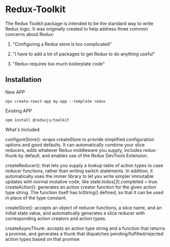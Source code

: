 # Redux-Toolkit

The Redux Toolkit package is intended to be the standard way to write Redux logic. It was originally created to help address three common concerns about Redux:

1. "Configuring a Redux store is too complicated"

2. "I have to add a lot of packages to get Redux to do anything useful"

3. "Redux requires too much boilerplate code"

## Installation

New APP 

```
npx create-react-app my-app --template redux

```

Existing APP

```
npm install @reduxjs/toolkit
```


What's Included


configureStore(): wraps createStore to provide simplified configuration options and good defaults. It can automatically combine your slice reducers, adds whatever Redux middleware you supply, includes redux-thunk by default, and enables use of the Redux DevTools Extension.

createReducer(): that lets you supply a lookup table of action types to case reducer functions, rather than writing switch statements. 
In addition, it automatically uses the immer library to let you write simpler immutable updates with normal mutative code, like state.todos[3].completed = true.
createAction(): generates an action creator function for the given action type string. The function itself has toString() defined, so that it can be used in place of the type constant.

createSlice(): accepts an object of reducer functions, a slice name, and an initial state value, and automatically generates a slice reducer with corresponding action creators and action types.

createAsyncThunk: accepts an action type string and a function that returns a promise, and generates a thunk that dispatches pending/fulfilled/rejected action types based on that promise


